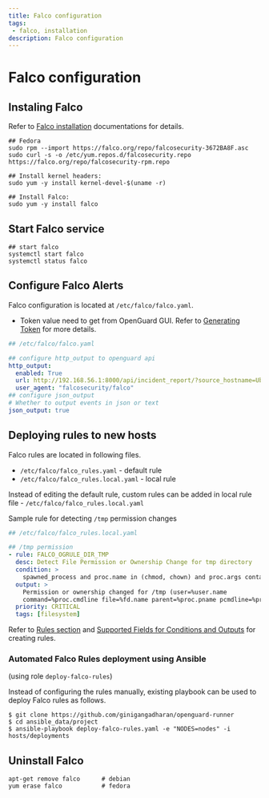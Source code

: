 ```yaml
---
title: Falco configuration
tags:
 - falco, installation
description: Falco configuration
---
```

# Falco configuration

## Instaling Falco

Refer to [Falco installation](https://falco.org/docs/getting-started/installation/) documentations for details.


```shell
## Fedora
sudo rpm --import https://falco.org/repo/falcosecurity-3672BA8F.asc
sudo curl -s -o /etc/yum.repos.d/falcosecurity.repo https://falco.org/repo/falcosecurity-rpm.repo

## Install kernel headers:
sudo yum -y install kernel-devel-$(uname -r)

## Install Falco:
sudo yum -y install falco
```

## Start Falco service

```shell
## start falco
systemctl start falco
systemctl status falco
```

## Configure Falco Alerts

Falco configuration is located at `/etc/falco/falco.yaml`.

- Token value need to get from OpenGuard GUI. Refer to [Generating Token](/docs/openguard/token) for more details.

```yaml
## /etc/falco/falco.yaml

## configure http_output to openguard api
http_output:
  enabled: True
  url: http://192.168.56.1:8000/api/incident_report/?source_hostname=Ubuntu-20-CP&token=TPNAQA2A2GBO2DOQHWXC
  user_agent: "falcosecurity/falco"
## configure json_output
# Whether to output events in json or text
json_output: true
```

## Deploying rules to new hosts

Falco rules are located in following files.

- `/etc/falco/falco_rules.yaml` - default rule
- `/etc/falco/falco_rules.local.yaml` - local rule

Instead of editing the default rule, custom rules can be added in local rule file - `/etc/falco/falco_rules.local.yaml`

Sample rule for detecting `/tmp` permission changes

```yaml
## /etc/falco/falco_rules.local.yaml

## /tmp permission
- rule: FALCO_OGRULE_DIR_TMP
  desc: Detect File Permission or Ownership Change for tmp directory
  condition: >
    spawned_process and proc.name in (chmod, chown) and proc.args contains "/tmp/"
  output: >
    Permission or ownership changed for /tmp (user=%user.name
    command=%proc.cmdline file=%fd.name parent=%proc.pname pcmdline=%proc.pcmdline gparent=%proc.aname[2])
  priority: CRITICAL
  tags: [filesystem]
```

Refer to [Rules section](https://falco.org/docs/rules/) and [Supported Fields for Conditions and Outputs](https://falco.org/docs/rules/supported-fields/) for creating rules.

### Automated Falco Rules deployment using Ansible

(using role `deploy-falco-rules`)

Instead of configuring the rules manually, existing playbook can be used to deploy Falco rules as follows.

```shell
$ git clone https://github.com/ginigangadharan/openguard-runner
$ cd ansible_data/project
$ ansible-playbook deploy-falco-rules.yaml -e "NODES=nodes" -i hosts/deployments
```

## Uninstall Falco

```shell
apt-get remove falco      # debian
yum erase falco           # fedora
```
